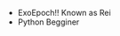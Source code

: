 - ExoEpoch!! Known as Rei
- Python Begginer

<!---
ExoEpoch/ExoEpoch is a ✨ special ✨ repository because its `README.md` (this file) appears on your GitHub profile.
You can click the Preview link to take a look at your changes.
--->
